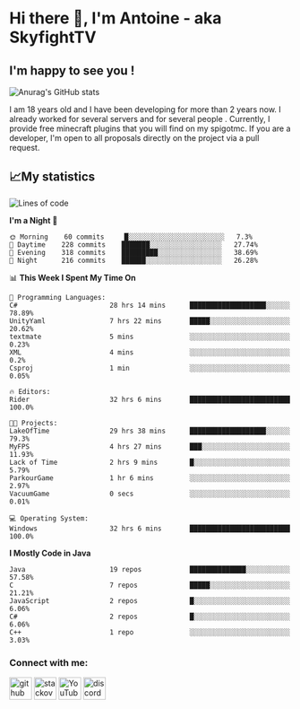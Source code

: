 # Hi there 👋, I'm Antoine - aka SkyfightTV
## I'm happy to see you !
![Anurag's GitHub stats](https://github-readme-stats.vercel.app/api?username=SKyfightTV&show_icons=true&theme=dark&count_private=true&)

I am 18 years old and I have been developing for more than 2 years now. I already worked for several servers and for several people . Currently, I provide free minecraft plugins that you will find on my spigotmc.
If you are a developer, I'm open to all proposals directly on the project via a pull request.

## 📈My statistics
<!--START_SECTION:waka-->
![Lines of code](https://img.shields.io/badge/From%20Hello%20World%20I%27ve%20Written-1%20Million%20lines%20of%20code-blue)

**I'm a Night 🦉** 

```text
🌞 Morning    60 commits     █░░░░░░░░░░░░░░░░░░░░░░░░   7.3% 
🌆 Daytime    228 commits    ███████░░░░░░░░░░░░░░░░░░   27.74% 
🌃 Evening    318 commits    █████████░░░░░░░░░░░░░░░░   38.69% 
🌙 Night      216 commits    ██████░░░░░░░░░░░░░░░░░░░   26.28%

```


📊 **This Week I Spent My Time On** 

```text
💬 Programming Languages: 
C#                       28 hrs 14 mins      ███████████████████░░░░░░   78.89% 
UnityYaml                7 hrs 22 mins       █████░░░░░░░░░░░░░░░░░░░░   20.62% 
textmate                 5 mins              ░░░░░░░░░░░░░░░░░░░░░░░░░   0.23% 
XML                      4 mins              ░░░░░░░░░░░░░░░░░░░░░░░░░   0.2% 
Csproj                   1 min               ░░░░░░░░░░░░░░░░░░░░░░░░░   0.05%

🔥 Editors: 
Rider                    32 hrs 6 mins       █████████████████████████   100.0%

🐱‍💻 Projects: 
LakeOfTime               29 hrs 38 mins      ███████████████████░░░░░░   79.3% 
MyFPS                    4 hrs 27 mins       ███░░░░░░░░░░░░░░░░░░░░░░   11.93% 
Lack of Time             2 hrs 9 mins        █░░░░░░░░░░░░░░░░░░░░░░░░   5.79% 
ParkourGame              1 hr 6 mins         ░░░░░░░░░░░░░░░░░░░░░░░░░   2.97% 
VacuumGame               0 secs              ░░░░░░░░░░░░░░░░░░░░░░░░░   0.01%

💻 Operating System: 
Windows                  32 hrs 6 mins       █████████████████████████   100.0%

```

**I Mostly Code in Java** 

```text
Java                     19 repos            ██████████████░░░░░░░░░░░   57.58% 
C                        7 repos             █████░░░░░░░░░░░░░░░░░░░░   21.21% 
JavaScript               2 repos             █░░░░░░░░░░░░░░░░░░░░░░░░   6.06% 
C#                       2 repos             █░░░░░░░░░░░░░░░░░░░░░░░░   6.06% 
C++                      1 repo              ░░░░░░░░░░░░░░░░░░░░░░░░░   3.03%

```



<!--END_SECTION:waka-->

### Connect with me:

[<img src='https://cdn.jsdelivr.net/npm/simple-icons@3.0.1/icons/github.svg' alt='github' height='40'>](https://github.com/SKyfightTV)  [<img src='https://cdn.jsdelivr.net/npm/simple-icons@3.0.1/icons/stackoverflow.svg' alt='stackoverflow' height='40'>](https://stackoverflow.com/users/16952856)  [<img src='https://cdn.jsdelivr.net/npm/simple-icons@3.0.1/icons/youtube.svg' alt='YouTube' height='40'>](https://www.youtube.com/channel/UCjzzQNjlBr-AZ5j1A8lMMKw)  [<img src='https://cdn.jsdelivr.net/npm/simple-icons@3.0.1/icons/discord.svg' alt='discord' height='40'>](https://discord.gg/u8yzVac)  
